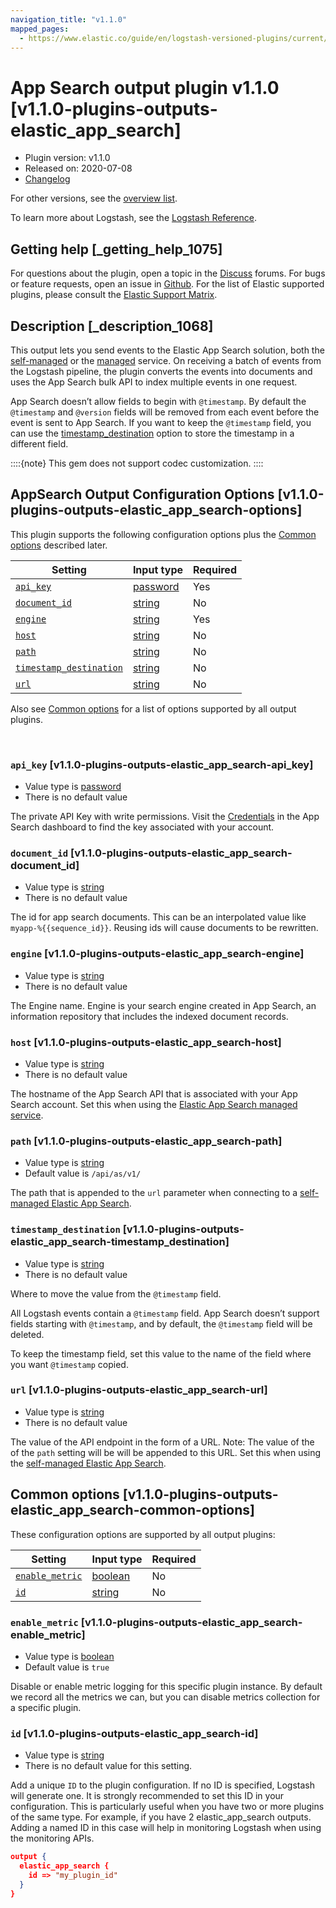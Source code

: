 ```yaml
---
navigation_title: "v1.1.0"
mapped_pages:
  - https://www.elastic.co/guide/en/logstash-versioned-plugins/current/v1.1.0-plugins-outputs-elastic_app_search.html
---
```


# App Search output plugin v1.1.0 [v1.1.0-plugins-outputs-elastic_app_search]


* Plugin version: v1.1.0
* Released on: 2020-07-08
* [Changelog](https://github.com/logstash-plugins/logstash-output-elastic_app_search/blob/v1.1.0/CHANGELOG.md)

For other versions, see the [overview list](output-elastic_app_search-index.md).

To learn more about Logstash, see the [Logstash Reference](logstash://reference/index.md).

## Getting help [_getting_help_1075]

For questions about the plugin, open a topic in the [Discuss](http://discuss.elastic.co) forums. For bugs or feature requests, open an issue in [Github](https://github.com/logstash-plugins/logstash-output-elastic_app_search). For the list of Elastic supported plugins, please consult the [Elastic Support Matrix](https://www.elastic.co/support/matrix#matrix_logstash_plugins).


## Description [_description_1068]

This output lets you send events to the Elastic App Search solution, both the [self-managed](https://www.elastic.co/downloads/app-search) or the [managed](https://www.elastic.co/cloud/app-search-service) service. On receiving a batch of events from the Logstash pipeline, the plugin converts the events into documents and uses the App Search bulk API to index multiple events in one request.

App Search doesn’t allow fields to begin with `@timestamp`. By default the `@timestamp` and `@version` fields will be removed from each event before the event is sent to App Search. If you want to keep the `@timestamp` field, you can use the [timestamp_destination](v1-1-0-plugins-outputs-elastic_app_search.md#v1.1.0-plugins-outputs-elastic_app_search-timestamp_destination) option to store the timestamp in a different field.

::::{note}
This gem does not support codec customization.
::::



## AppSearch Output Configuration Options [v1.1.0-plugins-outputs-elastic_app_search-options]

This plugin supports the following configuration options plus the [Common options](v1-1-0-plugins-outputs-elastic_app_search.md#v1.1.0-plugins-outputs-elastic_app_search-common-options) described later.

| Setting | Input type | Required |
| --- | --- | --- |
| [`api_key`](v1-1-0-plugins-outputs-elastic_app_search.md#v1.1.0-plugins-outputs-elastic_app_search-api_key) | [password](logstash://reference/configuration-file-structure.md#password) | Yes |
| [`document_id`](v1-1-0-plugins-outputs-elastic_app_search.md#v1.1.0-plugins-outputs-elastic_app_search-document_id) | [string](logstash://reference/configuration-file-structure.md#string) | No |
| [`engine`](v1-1-0-plugins-outputs-elastic_app_search.md#v1.1.0-plugins-outputs-elastic_app_search-engine) | [string](logstash://reference/configuration-file-structure.md#string) | Yes |
| [`host`](v1-1-0-plugins-outputs-elastic_app_search.md#v1.1.0-plugins-outputs-elastic_app_search-host) | [string](logstash://reference/configuration-file-structure.md#string) | No |
| [`path`](v1-1-0-plugins-outputs-elastic_app_search.md#v1.1.0-plugins-outputs-elastic_app_search-path) | [string](logstash://reference/configuration-file-structure.md#string) | No |
| [`timestamp_destination`](v1-1-0-plugins-outputs-elastic_app_search.md#v1.1.0-plugins-outputs-elastic_app_search-timestamp_destination) | [string](logstash://reference/configuration-file-structure.md#string) | No |
| [`url`](v1-1-0-plugins-outputs-elastic_app_search.md#v1.1.0-plugins-outputs-elastic_app_search-url) | [string](logstash://reference/configuration-file-structure.md#string) | No |

Also see [Common options](v1-1-0-plugins-outputs-elastic_app_search.md#v1.1.0-plugins-outputs-elastic_app_search-common-options) for a list of options supported by all output plugins.

 

### `api_key` [v1.1.0-plugins-outputs-elastic_app_search-api_key]

* Value type is [password](logstash://reference/configuration-file-structure.md#password)
* There is no default value

The private API Key with write permissions. Visit the [Credentials](https://app.swiftype.com/as/credentials) in the App Search dashboard to find the key associated with your account.


### `document_id` [v1.1.0-plugins-outputs-elastic_app_search-document_id]

* Value type is [string](logstash://reference/configuration-file-structure.md#string)
* There is no default value

The id for app search documents. This can be an interpolated value like `myapp-%{{sequence_id}}`. Reusing ids will cause documents to be rewritten.


### `engine` [v1.1.0-plugins-outputs-elastic_app_search-engine]

* Value type is [string](logstash://reference/configuration-file-structure.md#string)
* There is no default value

The Engine name. Engine is your search engine created in App Search, an information repository that includes the indexed document records.


### `host` [v1.1.0-plugins-outputs-elastic_app_search-host]

* Value type is [string](logstash://reference/configuration-file-structure.md#string)
* There is no default value

The hostname of the App Search API that is associated with your App Search account. Set this when using the [Elastic App Search managed service](https://www.elastic.co/cloud/app-search-service).


### `path` [v1.1.0-plugins-outputs-elastic_app_search-path]

* Value type is [string](logstash://reference/configuration-file-structure.md#string)
* Default value is `/api/as/v1/`

The path that is appended to the `url` parameter when connecting to a [self-managed Elastic App Search](https://www.elastic.co/downloads/app-search).


### `timestamp_destination` [v1.1.0-plugins-outputs-elastic_app_search-timestamp_destination]

* Value type is [string](logstash://reference/configuration-file-structure.md#string)
* There is no default value

Where to move the value from the `@timestamp` field.

All Logstash events contain a `@timestamp` field. App Search doesn’t support fields starting with `@timestamp`, and by default, the `@timestamp` field will be deleted.

To keep the timestamp field, set this value to the name of the field where you want `@timestamp` copied.


### `url` [v1.1.0-plugins-outputs-elastic_app_search-url]

* Value type is [string](logstash://reference/configuration-file-structure.md#string)
* There is no default value

The value of the API endpoint in the form of a URL. Note: The value of the of the `path` setting will be will be appended to this URL. Set this when using the [self-managed Elastic App Search](https://www.elastic.co/downloads/app-search).



## Common options [v1.1.0-plugins-outputs-elastic_app_search-common-options]

These configuration options are supported by all output plugins:

| Setting | Input type | Required |
| --- | --- | --- |
| [`enable_metric`](v1-1-0-plugins-outputs-elastic_app_search.md#v1.1.0-plugins-outputs-elastic_app_search-enable_metric) | [boolean](logstash://reference/configuration-file-structure.md#boolean) | No |
| [`id`](v1-1-0-plugins-outputs-elastic_app_search.md#v1.1.0-plugins-outputs-elastic_app_search-id) | [string](logstash://reference/configuration-file-structure.md#string) | No |

### `enable_metric` [v1.1.0-plugins-outputs-elastic_app_search-enable_metric]

* Value type is [boolean](logstash://reference/configuration-file-structure.md#boolean)
* Default value is `true`

Disable or enable metric logging for this specific plugin instance. By default we record all the metrics we can, but you can disable metrics collection for a specific plugin.


### `id` [v1.1.0-plugins-outputs-elastic_app_search-id]

* Value type is [string](logstash://reference/configuration-file-structure.md#string)
* There is no default value for this setting.

Add a unique `ID` to the plugin configuration. If no ID is specified, Logstash will generate one. It is strongly recommended to set this ID in your configuration. This is particularly useful when you have two or more plugins of the same type. For example, if you have 2 elastic_app_search outputs. Adding a named ID in this case will help in monitoring Logstash when using the monitoring APIs.

```json
output {
  elastic_app_search {
    id => "my_plugin_id"
  }
}
```



